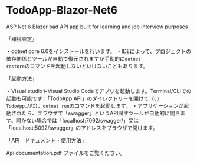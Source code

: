 # TodoApp-Blazor-Net6
ASP.Net 6 Blazor bad API app built for learning and job interview purposes


「環境設定」

・dotnet core 6.0をインストールを行います。
・IDEによって、プロジェクトの依存関係とツールが自動で復元されますか手動的に<code>dotnet restore</code>のコマンドを起動しないといけないこともあります。

「起動方法」

・Visual studioやVisual Studio Codeでアプリを起動します。Terminal/CLIでの起動も可能です：「TodoApp.API」のダイレクトリーを開けて（<code>cd TodoApp.API</code>）、<code>dotnet run</code>のコマンドを起動します。
・アプリケーションが起動されたら、ブラウザで「swagger」というAPI試すツールが自動的に開きます。開かない場合では「localhost:7092/swagger/」又は「localhost:5092/swagger」のアドレスをブラウザで開けます。

「API　ドキュメント・使用方法」

Api documentation.pdf ファイルをご覧ください。
